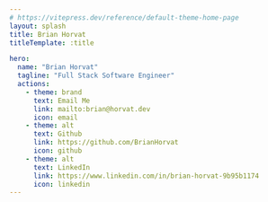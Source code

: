 ```yaml
---
# https://vitepress.dev/reference/default-theme-home-page
layout: splash
title: Brian Horvat
titleTemplate: :title

hero:
  name: "Brian Horvat"
  tagline: "Full Stack Software Engineer"
  actions:
    - theme: brand
      text: Email Me
      link: mailto:brian@horvat.dev
      icon: email
    - theme: alt
      text: Github
      link: https://github.com/BrianHorvat
      icon: github
    - theme: alt
      text: LinkedIn
      link: https://www.linkedin.com/in/brian-horvat-9b95b1174
      icon: linkedin
---
```

